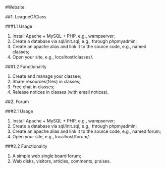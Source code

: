 #Website

##1. LeagueOfClass

###1.1 Usage

1. Install Apache + MySQL + PHP, e.g., wampserver;
2. Create a database via sql/init.sql, e.g., through phpmyadmin;
3. Create an apache alias and link it to the source code, e.g., named classes;
4. Open your site, e.g., localhost/classes/.

###1.2 Functionality

1. Create and manage your classee;
1. Share resources(files) in classes;
2. Free chat in classes;
3. Release notices in classes (with email notices).

##2. Forum

###2.1 Usage

1. Install Apache + MySQL + PHP, e.g., wampserver;
2. Create a database via sql/init.sql, e.g., through phpmyadmin;
3. Create an apache alias and link it to the source code, e.g., named forum;
4. Open your site, e.g., localhost/forum/.

###2.2 Functionality

1. A simple web single board forum;
2. Web disks, visitors, articles, comments, praises.
